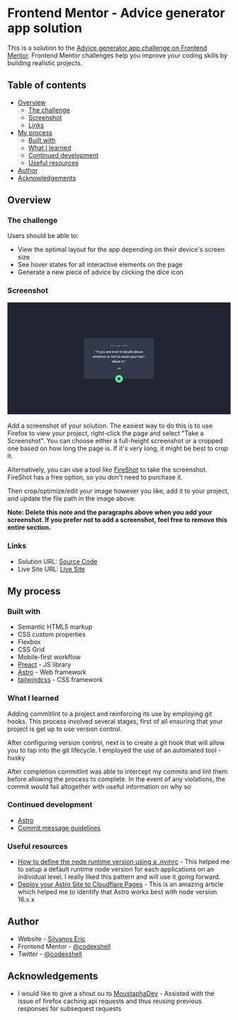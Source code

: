 # Frontend Mentor - Advice generator app solution

This is a solution to the [Advice generator app challenge on Frontend Mentor](https://www.frontendmentor.io/challenges/advice-generator-app-QdUG-13db). Frontend Mentor challenges help you improve your coding skills by building realistic projects.

## Table of contents

- [Overview](#overview)
  - [The challenge](#the-challenge)
  - [Screenshot](#screenshot)
  - [Links](#links)
- [My process](#my-process)
  - [Built with](#built-with)
  - [What I learned](#what-i-learned)
  - [Continued development](#continued-development)
  - [Useful resources](#useful-resources)
- [Author](#author)
- [Acknowledgements](#acknowledgements)

## Overview

### The challenge

Users should be able to:

- View the optimal layout for the app depending on their device's screen size
- See hover states for all interactive elements on the page
- Generate a new piece of advice by clicking the dice icon

### Screenshot

![](./screenshot.png)

Add a screenshot of your solution. The easiest way to do this is to use Firefox to view your project, right-click the page and select "Take a Screenshot". You can choose either a full-height screenshot or a cropped one based on how long the page is. If it's very long, it might be best to crop it.

Alternatively, you can use a tool like [FireShot](https://getfireshot.com/) to take the screenshot. FireShot has a free option, so you don't need to purchase it.

Then crop/optimize/edit your image however you like, add it to your project, and update the file path in the image above.

**Note: Delete this note and the paragraphs above when you add your screenshot. If you prefer not to add a screenshot, feel free to remove this entire section.**

### Links

- Solution URL: [Source Code](https://github.com/codexshell/advice-generator-app)
- Live Site URL: [Live Site](https://advice-generator-app-12k.pages.dev/)

## My process

### Built with

- Semantic HTML5 markup
- CSS custom properties
- Flexbox
- CSS Grid
- Mobile-first workflow
- [Preact](https://preactjs.com/) - JS library
- [Astro](https://astro.build/) - Web framework
- [tailwindcss](https://tailwindcss.com/) - CSS framework

### What I learned

Adding commitlint to a project and reinforcing its use by employing git hooks. This process involved several stages, first of all ensuring that your project is get up to use version control.

After configuring version control, next is to create a git hook that will allow you to tap into the git lifecycle. I employed the use of an automated tool - husky

After completion commitlint was able to intercept my commits and lint them before allowing the process to complete. In the event of any violations, the commit would fail altogether with useful information on why so

### Continued development

- [Astro](https://astro.build/)
- [Commit message guidelines](https://github.com/angular/angular/blob/22b96b9/CONTRIBUTING.md#-commit-message-guidelines)

### Useful resources

- [How to define the node runtime version using a .nvmrc](https://stackoverflow.com/questions/57110542/how-to-write-a-nvmrc-file-which-automatically-change-node-version) - This helped me to setup a default runtime node version for each applications on an individual level. I really liked this pattern and will use it going forward.
- [Deploy your Astro Site to Cloudflare Pages](https://docs.astro.build/en/guides/deploy/cloudflare/) - This is an amazing article which helped me to identify that Astro works best with node version 16.x.x

## Author

- Website - [Silvanos Eric](https://codexshell.github.io/)
- Frontend Mentor - [@codexshell](https://www.frontendmentor.io/profile/codexshell)
- Twitter - [@codexshell](https://www.twitter.com/codexshell)

## Acknowledgements

- I would like to give a shout ou to [MoustaphaDev](https://github.com/MoustaphaDev) - Assisted with the issue of firefox caching api requests and thus reusing previous responses for subsequest requests
